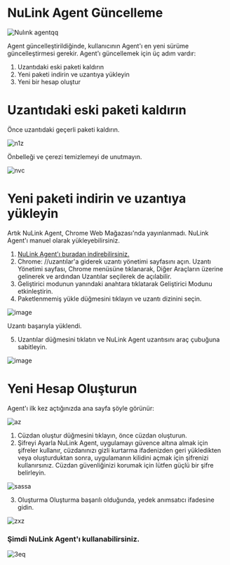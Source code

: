 # NuLink Agent Güncelleme

![Nulınk agentqq](https://user-images.githubusercontent.com/107190154/199301061-fdfc4793-e228-4cad-bf76-6f7cd3e50be9.png)

Agent güncelleştirildiğinde, kullanıcının Agent'ı en yeni sürüme güncelleştirmesi gerekir. Agent'ı güncellemek için üç adım vardır:

1. Uzantıdaki eski paketi kaldırın
2. Yeni paketi indirin ve uzantıya yükleyin
3. Yeni bir hesap oluştur

# Uzantıdaki eski paketi kaldırın

Önce uzantıdaki geçerli paketi kaldırın.

![n1z](https://user-images.githubusercontent.com/107190154/199296045-caa6fbfc-b7c1-4112-889f-86d9863db032.png)

Önbelleği ve çerezi temizlemeyi de unutmayın.

![nvc](https://user-images.githubusercontent.com/107190154/199296470-fd292315-52bd-4835-af7a-8111ad7cc745.png)

# Yeni paketi indirin ve uzantıya yükleyin

Artık NuLink Agent, Chrome Web Mağazası'nda yayınlanmadı. NuLink Agent'ı manuel olarak yükleyebilirsiniz.

1. [NuLink Agent'ı buradan indirebilirsiniz.](https://download.nulink.org/release/agent/nulink-agent-1.0.zip)
2. Chrome: //uzantılar'a giderek uzantı yönetimi sayfasını açın. Uzantı Yönetimi sayfası, Chrome menüsüne tıklanarak, Diğer Araçların üzerine gelinerek ve ardından Uzantılar seçilerek de açılabilir.
3. Geliştirici modunun yanındaki anahtara tıklatarak Geliştirici Modunu etkinleştirin.
4. Paketlenmemiş yükle düğmesini tıklayın ve uzantı dizinini seçin.

![image](https://user-images.githubusercontent.com/107190154/199297749-3ee10e67-cd0d-4218-9c8a-a162f5b6378c.png)

Uzantı başarıyla yüklendi.

5. Uzantılar düğmesini tıklatın ve NuLink Agent uzantısını araç çubuğuna sabitleyin.

![image](https://user-images.githubusercontent.com/107190154/199297957-9979b464-dd1a-4483-b273-601d8540821d.png)

# Yeni Hesap Oluşturun

Agent'ı ilk kez açtığınızda ana sayfa şöyle görünür:

![az](https://user-images.githubusercontent.com/107190154/199298116-9d6b1827-d222-4e57-ac08-895a2b15b548.png)

1. Cüzdan oluştur düğmesini tıklayın, önce cüzdan oluşturun.
2. Şifreyi Ayarla NuLink Agent, uygulamayı güvence altına almak için şifreler kullanır, cüzdanınızı gizli kurtarma ifadenizden geri yükledikten veya oluşturduktan sonra, uygulamanın kilidini açmak için şifrenizi kullanırsınız. Cüzdan güvenliğinizi korumak için lütfen güçlü bir şifre belirleyin.

![sassa](https://user-images.githubusercontent.com/107190154/199298303-adb43b91-5215-49b3-bfb4-ddef1f4117cc.png)

3. Oluşturma Oluşturma başarılı olduğunda, yedek anımsatıcı ifadesine gidin.

![zxz](https://user-images.githubusercontent.com/107190154/199298446-9cc3b290-6d9f-4097-b835-5bd1c603cdb8.png)

### Şimdi NuLink Agent'ı kullanabilirsiniz.

![3eq](https://user-images.githubusercontent.com/107190154/199298509-1a6da1dc-b8e0-415d-a177-717890f6849d.png)


